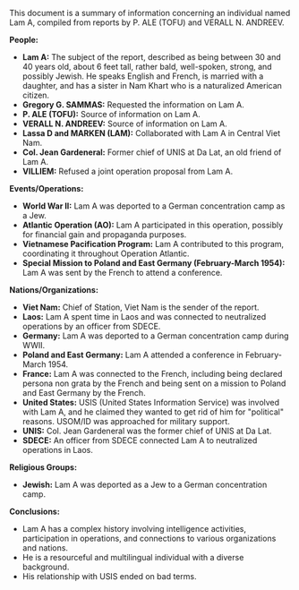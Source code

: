 This document is a summary of information concerning an individual named Lam A, compiled from reports by P. ALE (TOFU) and VERALL N. ANDREEV.

**People:**

*   **Lam A:** The subject of the report, described as being between 30 and 40 years old, about 6 feet tall, rather bald, well-spoken, strong, and possibly Jewish. He speaks English and French, is married with a daughter, and has a sister in Nam Khart who is a naturalized American citizen.
*   **Gregory G. SAMMAS:** Requested the information on Lam A.
*   **P. ALE (TOFU):** Source of information on Lam A.
*   **VERALL N. ANDREEV:** Source of information on Lam A.
*   **Lassa D and MARKEN (LAM):** Collaborated with Lam A in Central Viet Nam.
*   **Col. Jean Gardeneral:** Former chief of UNIS at Da Lat, an old friend of Lam A.
*   **VILLIEM:** Refused a joint operation proposal from Lam A.

**Events/Operations:**

*   **World War II:** Lam A was deported to a German concentration camp as a Jew.
*   **Atlantic Operation (AO):** Lam A participated in this operation, possibly for financial gain and propaganda purposes.
*   **Vietnamese Pacification Program:** Lam A contributed to this program, coordinating it throughout Operation Atlantic.
*   **Special Mission to Poland and East Germany (February-March 1954):** Lam A was sent by the French to attend a conference.

**Nations/Organizations:**

*   **Viet Nam:** Chief of Station, Viet Nam is the sender of the report.
*   **Laos:** Lam A spent time in Laos and was connected to neutralized operations by an officer from SDECE.
*   **Germany:** Lam A was deported to a German concentration camp during WWII.
*   **Poland and East Germany:** Lam A attended a conference in February-March 1954.
*   **France:** Lam A was connected to the French, including being declared persona non grata by the French and being sent on a mission to Poland and East Germany by the French.
*   **United States:** USIS (United States Information Service) was involved with Lam A, and he claimed they wanted to get rid of him for "political" reasons. USOM/ID was approached for military support.
*   **UNIS:** Col. Jean Gardeneral was the former chief of UNIS at Da Lat.
*   **SDECE:** An officer from SDECE connected Lam A to neutralized operations in Laos.

**Religious Groups:**

*   **Jewish:** Lam A was deported as a Jew to a German concentration camp.

**Conclusions:**

*   Lam A has a complex history involving intelligence activities, participation in operations, and connections to various organizations and nations.
*   He is a resourceful and multilingual individual with a diverse background.
*   His relationship with USIS ended on bad terms.
